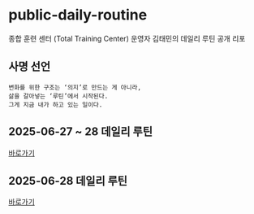 # public-daily-routine
종합 훈련 센터 (Total Training Center) 운영자 김태민의 데일리 루틴 공개 리포

## 사명 선언
```
변화를 위한 구조는 ‘의지’로 만드는 게 아니라,
삶을 갈아넣는 ‘루틴’에서 시작된다.
그게 지금 내가 하고 있는 일이다.
```

## 2025-06-27 ~ 28 데일리 루틴
[바로가기](./daily/2025-06-27~28.md)

## 2025-06-28 데일리 루틴
[바로가기](./daily/2025-06-28.md)
